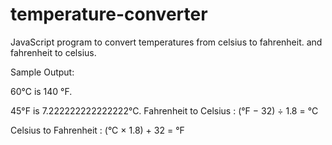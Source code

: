 # temperature-converter
JavaScript program to convert temperatures from celsius to fahrenheit. and fahrenheit to celsius.

Sample Output:

60°C is 140 °F.     

45°F is 7.222222222222222°C.
  Fahrenheit to Celsius : (°F − 32) ÷ 1.8 = °C   
  
  Celsius to Fahrenheit : (°C × 1.8) + 32 = °F


